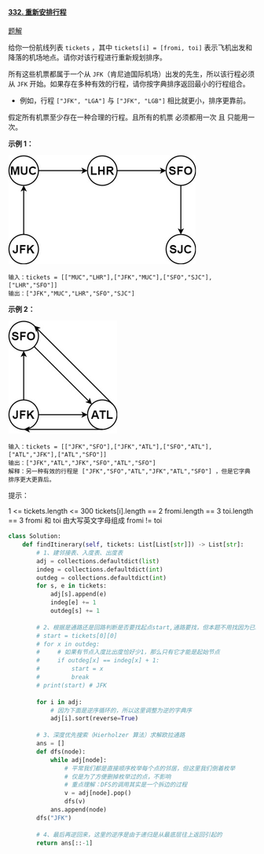 #### [332. 重新安排行程](https://leetcode-cn.com/problems/reconstruct-itinerary/)

[题解](https://leetcode-cn.com/problems/valid-arrangement-of-pairs/solution/he-fa-zhong-xin-pai-lie-shu-dui-by-leetc-h8rl/)

给你一份航线列表 `tickets` ，其中 `tickets[i] = [fromi, toi]` 表示飞机出发和降落的机场地点。请你对该行程进行重新规划排序。

所有这些机票都属于一个从 `JFK`（肯尼迪国际机场）出发的先生，所以该行程必须从 `JFK` 开始。如果存在多种有效的行程，请你按字典排序返回最小的行程组合。

- 例如，行程 `["JFK", "LGA"]` 与 `["JFK", "LGB"]` 相比就更小，排序更靠前。

假定所有机票至少存在一种合理的行程。且所有的机票 必须都用一次 且 只能用一次。

**示例 1：**

![img](../../img/itinerary1-graph.jpg)

```
输入：tickets = [["MUC","LHR"],["JFK","MUC"],["SFO","SJC"],["LHR","SFO"]]
输出：["JFK","MUC","LHR","SFO","SJC"]
```

**示例 2：**

![img](../../img/itinerary2-graph.jpg)

```
输入：tickets = [["JFK","SFO"],["JFK","ATL"],["SFO","ATL"],["ATL","JFK"],["ATL","SFO"]]
输出：["JFK","ATL","JFK","SFO","ATL","SFO"]
解释：另一种有效的行程是 ["JFK","SFO","ATL","JFK","ATL","SFO"] ，但是它字典排序更大更靠后。
```

提示：

1 <= tickets.length <= 300
tickets[i].length == 2
fromi.length == 3
toi.length == 3
fromi 和 toi 由大写英文字母组成
fromi != toi





```python
class Solution:
    def findItinerary(self, tickets: List[List[str]]) -> List[str]:
        # 1、建邻接表、入度表、出度表
        adj = collections.defaultdict(list)
        indeg = collections.defaultdict(int)
        outdeg = collections.defaultdict(int)
        for s, e in tickets:
            adj[s].append(e)
            indeg[e] += 1
            outdeg[s] += 1
        
        # 2、根据是通路还是回路判断是否要找起点start,通路要找，但本题不用找因为已经给了起点 JFK
        # start = tickets[0][0]
        # for x in outdeg:
        #     # 如果有节点入度比出度恰好少1，那么只有它才能是起始节点
        #     if outdeg[x] == indeg[x] + 1:
        #         start = x
        #         break
        # print(start) # JFK

        for i in adj:
            # 因为下面是逆序循环的，所以这里调整为逆的字典序
            adj[i].sort(reverse=True)

        # 3、深度优先搜索（Hierholzer 算法）求解欧拉通路
        ans = []
        def dfs(node):
            while adj[node]:
                # 平常我们都是直接顺序枚举每个点的邻居，但这里我们倒着枚举
                # 仅是为了方便删掉枚举过的点，不影响
                # 重点理解：DFS的调用其实是一个拆边的过程
                v = adj[node].pop()
                dfs(v)
            ans.append(node)
        dfs("JFK")

        # 4、最后再逆回来，这里的逆序是由于递归是从最底层往上返回引起的
        return ans[::-1] 

```

